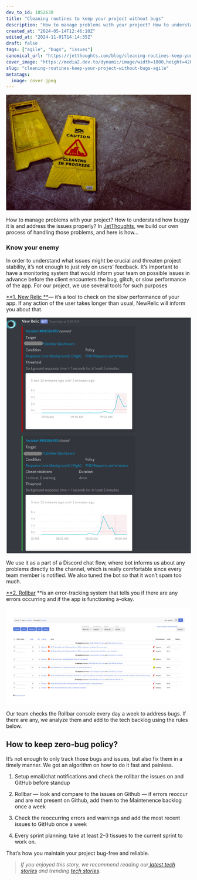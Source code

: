 ```yaml
---
dev_to_id: 1852630
title: "Cleaning routines to keep your project without bugs"
description: "How to manage problems with your project? How to understand how buggy it is and address the issues..."
created_at: "2024-05-14T12:46:10Z"
edited_at: "2024-11-01T14:14:35Z"
draft: false
tags: ["agile", "bugs", "issues"]
canonical_url: "https://jetthoughts.com/blog/cleaning-routines-keep-your-project-without-bugs-agile/"
cover_image: "https://media2.dev.to/dynamic/image/width=1000,height=420,fit=cover,gravity=auto,format=auto/https%3A%2F%2Fraw.githubusercontent.com%2Fjetthoughts%2Fjetthoughts.github.io%2Fmaster%2Fstatic%2Fassets%2Fimg%2Fblog%2Fcleaning-routines-keep-your-project-without-bugs-agile%2Ffile_0.jpeg"
slug: "cleaning-routines-keep-your-project-without-bugs-agile"
metatags:
  image: cover.jpeg
---
```

![Photo by [Oliver Hale](https://unsplash.com/@4themorningshoot?utm_source=unsplash&utm_medium=referral&utm_content=creditCopyText) on [Unsplash](https://unsplash.com/search/photos/clean?utm_source=unsplash&utm_medium=referral&utm_content=creditCopyText)](file_0.jpeg)

How to manage problems with your project? How to understand how buggy it is and address the issues properly? In [JetThoughts](undefined), we build our own process of handling those problems, and here is how…

### **Know your enemy**

In order to understand what issues might be crucial and threaten project stability, it’s not enough to just rely on users’ feedback. It’s important to have a monitoring system that would inform your team on possible issues in advance before the client encounters the bug, glitch, or slow performance of the app. For our project, we use several tools for such purposes

[**1. New Relic **](https://newrelic.com/)— it’s a tool to check on the slow performance of your app. If any action of the user takes longer than usual, NewRelic will inform you about that.

![NewRelic Discord Bot](file_1.png)

We use it as a part of a Discord chat flow, where bot informs us about any problems directly to the channel, which is really comfortable since every team member is notified. We also tuned the bot so that it won’t spam too much.

[**2. Rollbar](https://rollbar.com/) **is an error-tracking system that tells you if there are any errors occurring and if the app is functioning a-okay.

![Rollbar Error-Tracking System](file_2.png)

Our team checks the Rollbar console every day a week to address bugs. If there are any, we analyze them and add to the tech backlog using the rules below.

## How to keep zero-bug policy?

It’s not enough to only track those bugs and issues, but also fix them in a timely manner. We got an algorithm on how to do it fast and painless.

1. Setup email/chat notifications and check the rollbar the issues on and GitHub before standup

2. Rollbar — look and compare to the issues on Github — if errors reoccur and are not present on Github, add them to the Maintenence backlog once a week

3. Check the reoccurring errors and warnings and add the most recent issues to GitHub once a week

4. Every sprint planning: take at least 2–3 tissues to the current sprint to work on.

That’s how you maintain your project bug-free and reliable.
>  *If you enjoyed this story, we recommend reading our[ latest tech stories](https://jtway.co/latest) and trending [tech stories](https://jtway.co/trending).*
